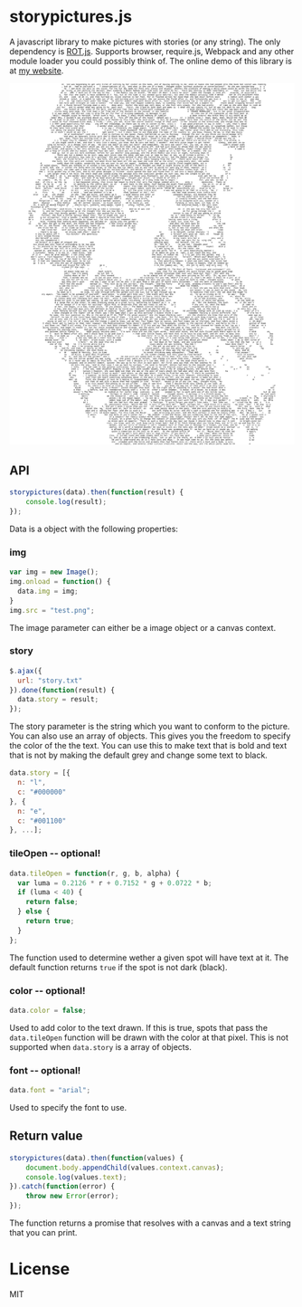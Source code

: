 # storypictures.js
A javascript library to make pictures with stories (or any string). The only dependency is [ROT.js](https://github.com/ondras/rot.js/). Supports browser, require.js, Webpack and any other module loader you could possibly think of. The online demo of this library is at [my website](http://thegreatrambler.com/code-demos/storypictures/index.html).

![Screenshot of the library at work](storyphotossmall-min.png)

## API

```javascript
storypictures(data).then(function(result) {
    console.log(result);
});
```
Data is a object with the following properties:

### img

```javascript
var img = new Image();
img.onload = function() {
  data.img = img;
}
img.src = "test.png";
```
The image parameter can either be a image object or a canvas context.

### story

```javascript
$.ajax({
  url: "story.txt"
}).done(function(result) {
  data.story = result;
});
```
The story parameter is the string which you want to conform to the picture. You can also use an array of objects. This gives you the freedom to specify the color of the the text. You can use this to make text that is bold and text that is not by making the default grey and change some text to black.

```javascript
data.story = [{
  n: "l",
  c: "#000000"
}, {
  n: "e",
  c: "#001100"
}, ...];
```

### tileOpen -- optional!

```javascript
data.tileOpen = function(r, g, b, alpha) {
  var luma = 0.2126 * r + 0.7152 * g + 0.0722 * b;
  if (luma < 40) {
    return false;
  } else {
    return true;
  }
};
```
The function used to determine wether a given spot will have text at it. The default function returns `true` if the spot is not dark (black).

### color -- optional!

```javascript
data.color = false;
```
Used to add color to the text drawn. If this is true, spots that pass the `data.tileOpen` function will be drawn with the color at that pixel. This is not supported when `data.story` is a array of objects.

### font -- optional!

```javascript
data.font = "arial";
```

Used to specify the font to use.

## Return value

```javascript
storypictures(data).then(function(values) {
    document.body.appendChild(values.context.canvas);
    console.log(values.text);
}).catch(function(error) {
    throw new Error(error);
});
```
The function returns a promise that resolves with a canvas and a text string that you can print.

# License
MIT
